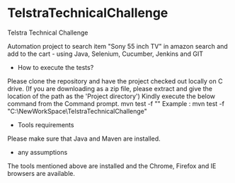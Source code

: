 # TelstraTechnicalChallenge
Telstra Technical Challenge

Automation project to search item "Sony 55 inch TV" in amazon search and add to the cart - using Java, Selenium, Cucumber, Jenkins and GIT

- How to execute the tests?

Please clone the repository and have the project checked out locally on C drive.
(If you are downloading as a zip file, please extract and give the location of the path as the 'Project directory')
Kindly execute the below command from the Command prompt.
mvn test -f "<Project directory>"
Example : mvn test -f "C:\NewWorkSpace\TelstraTechnicalChallenge"
  
- Tools requirements

Please make sure that Java and Maven are installed.

- any assumptions

The tools mentioned above are installed and the Chrome, Firefox and IE browsers are available. 
